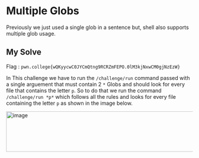# Multiple Globs

Previously we just used a single glob in a sentence but, shell also supports multiple glob usage.

## My Solve

Flag : `pwn.college{wQKyycwC0JYCmQtng9RCRZmFEPO.0lM3kjNxwCM0gjNzEzW}`

In This challenge we have to run the `/challenge/run` command passed with a single arguement that must contain 2 `*` Globs and should look for every file that contains the letter `p`. So to do that we run the command `/challenge/run *p*` which follows all the rules and looks for every file containing the letter `p` as shown in the image below.

<img width="578" height="109" alt="image" src="https://github.com/user-attachments/assets/2780bd60-10b4-4d33-8840-b16ca768290d" />
